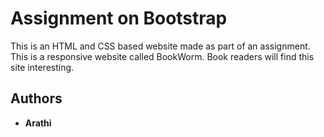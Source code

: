 # Assignment on Bootstrap

This is an HTML and CSS based website made as part of an assignment. This is a responsive website called BookWorm. Book readers will find this site interesting.

## Authors

* **Arathi**

